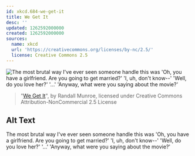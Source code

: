 ```yaml
---
id: xkcd.684-we-get-it
title: We Get It
desc: ''
updated: 1262592000000
created: 1262592000000
sources:
  name: xkcd
  url: 'https://creativecommons.org/licenses/by-nc/2.5/'
  license: Creative Commons 2.5
---
```

![The most brutal way I've ever seen someone handle this was 'Oh, you have a girlfriend. Are you going to get married?'  'I, uh, don't know--' 'Well, do you love her?' '...' 'Anyway, what were you saying about the movie?'](https://imgs.xkcd.com/comics/we_get_it.png)
> "[We Get It](https://xkcd.com/684/)", by Randall Munroe, licensed under Creative Commons Attribution-NonCommercial 2.5 License

## Alt Text
The most brutal way I've ever seen someone handle this was 'Oh, you have a girlfriend. Are you going to get married?'  'I, uh, don't know--' 'Well, do you love her?' '...' 'Anyway, what were you saying about the movie?'
